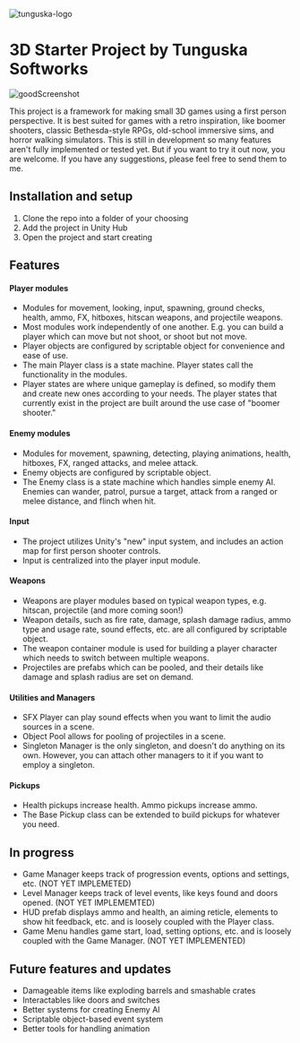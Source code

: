 ![tunguska-logo](https://github.com/fred-rock/3DProjectStarter/assets/4206210/b875326f-bb57-4082-8517-da5b68596f41)
# 3D Starter Project by Tunguska Softworks 
![goodScreenshot](https://github.com/fred-rock/3DProjectStarter/assets/4206210/c1d15907-6933-4bdd-8d2c-7288c1bd8b36)

This project is a framework for making small 3D games using a first person perspective. It is best suited for games with a retro inspiration, like boomer shooters, classic Bethesda-style RPGs, old-school immersive sims, and horror walking simulators. This is still in development so many features aren't fully implemented or tested yet. But if you want to try it out now, you are welcome. If you have any suggestions, please feel free to send them to me.

## Installation and setup
1. Clone the repo into a folder of your choosing
2. Add the project in Unity Hub
3. Open the project and start creating

## Features
#### Player modules
* Modules for movement, looking, input, spawning, ground checks, health, ammo, FX, hitboxes, hitscan weapons, and projectile weapons.
* Most modules work independently of one another. E.g. you can build a player which can move but not shoot, or shoot but not move.
* Player objects are configured by scriptable object for convenience and ease of use.
* The main Player class is a state machine. Player states call the functionality in the modules.
* Player states are where unique gameplay is defined, so modify them and create new ones according to your needs. The player states that currently exist in the project are built around the use case of "boomer shooter."

#### Enemy modules
* Modules for movement, spawning, detecting, playing animations, health, hitboxes, FX, ranged attacks, and melee attack.
* Enemy objects are configured by scriptable object.
* The Enemy class is a state machine which handles simple enemy AI. Enemies can wander, patrol, pursue a target, attack from a ranged or melee distance, and flinch when hit.

#### Input
* The project utilizes Unity's "new" input system, and includes an action map for first person shooter controls.
* Input is centralized into the player input module.

#### Weapons
* Weapons are player modules based on typical weapon types, e.g. hitscan, projectile (and more coming soon!)
* Weapon details, such as fire rate, damage, splash damage radius, ammo type and usage rate, sound effects, etc. are all configured by scriptable object.
* The weapon container module is used for building a player character which needs to switch between multiple weapons.
* Projectiles are prefabs which can be pooled, and their details like damage and splash radius are set on demand.

#### Utilities and Managers
* SFX Player can play sound effects when you want to limit the audio sources in a scene.
* Object Pool allows for pooling of projectiles in a scene.
* Singleton Manager is the only singleton, and doesn't do anything on its own. However, you can attach other managers to it if you want to employ a singleton.

#### Pickups
* Health pickups increase health. Ammo pickups increase ammo.
* The Base Pickup class can be extended to build pickups for whatever you need.

## In progress
* Game Manager keeps track of progression events, options and settings, etc. (NOT YET IMPLEMETED)
* Level Manager keeps track of level events, like keys found and doors opened. (NOT YET IMPLEMEMTED)
* HUD prefab displays ammo and health, an aiming reticle, elements to show hit feedback, etc. and is loosely coupled with the Player class.
* Game Menu handles game start, load, setting options, etc. and is loosely coupled with the Game Manager. (NOT YET IMPLEMENTED)

## Future features and updates
* Damageable items like exploding barrels and smashable crates
* Interactables like doors and switches
* Better systems for creating Enemy AI
* Scriptable object-based event system
* Better tools for handling animation
